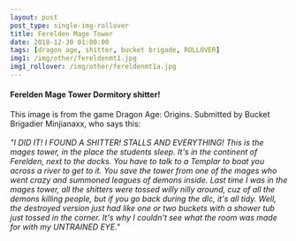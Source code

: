 ```yaml
---
layout: post
post_type: single-img-rollover
title: Ferelden Mage Tower
date: 2018-12-30 01:00:00
tags: [dragon age, shitter, bucket brigade, ROLLOVER]
img1: /img/other/fereldenmt1.jpg
img1_rollover: /img/other/fereldenmt1a.jpg
---
```

#### Ferelden Mage Tower Dormitory shitter!

This image is from the game Dragon Age: Origins. Submitted by Bucket Brigadier Minjianaxx, who says this:
<br><br>
*"I DID IT! I FOUND A SHITTER! STALLS AND EVERYTHING! This is the mages tower, in the place the students sleep. It's in the continent of Ferelden, next to the docks. You have to talk to a Templar to boat you across a river to get to it. You save the tower from one of the mages who went crazy and summoned leagues of demons inside. Last time I was in the mages tower, all the shitters were tossed willy nilly around, cuz of all the demons killing people, but if you go back during the dlc, it's all tidy. Well, the destroyed version just had like one or two buckets with a shower tub just tossed in the corner. It's why I couldn't see what the room was made for with my UNTRAINED EYE."*
